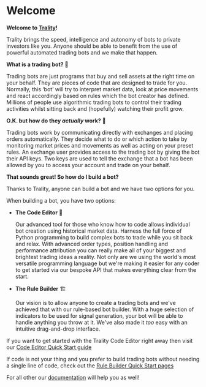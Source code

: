 # Welcome

**Welcome to** [**Trality**](https://www.trality.com)**!**

Trality brings the speed, intelligence and autonomy of bots to private investors like you. Anyone should be able to benefit from the use of powerful automated trading bots and we make that happen.

**What is a trading bot? 🤖**

Trading bots are just programs that buy and sell assets at the right time on your behalf. They are pieces of code that are designed to trade for you. Normally, this ‘bot’ will try to interpret market data, look at price movements and react accordingly based on rules which the bot creator has defined. Millions of people use algorithmic trading bots to control their trading activities whilst sitting back and (hopefully) watching their profit grow.

**O.K. but how do they _actually_ work? 🤔**

Trading bots work by communicating directly with exchanges and placing orders automatically. They decide what to do or which action to take by monitoring market prices and movements as well as acting on your preset rules. An exchange user provides access to the trading bot by giving the bot their API keys. Two keys are used to tell the exchange that a bot has been allowed by you to access your account and trade on your behalf.

**That sounds great! So how do I build a bot?**

Thanks to Trality, anyone can build a bot and we have two options for you.

When building a bot, you have two options:

- **The Code Editor** 🐍

  Our advanced tool for those who know how to code allows individual bot creation using historical market data. Harness the full force of Python programming to build complex bots to trade while you sit back and relax. With advanced order types, position handling and performance attribution you can really make all of your biggest and brightest trading ideas a reality. Not only are we using the world's most versatile programming language but we're making it easier for any coder to get started via our bespoke API that makes everything clear from the start.

- **The Rule Builder** 🏗

  Our vision is to allow anyone to create a trading bots and we've achieved that with our rule-based bot builder. With a huge selection of indicators to be used for signal generation, your bot will be able to handle anything you throw at it. We've also made it _too_ easy with an intuitive drag-and-drop interface.

If you want to get started with the Trality Code Editor right away then visit our [Code Editor Quick Start guide](https://docs.trality.com/quick-start/python)

If code is not your thing and you prefer to build trading bots without needing a single line of code, check out the [Rule Builder Quick Start pages](https://docs.trality.com/quick-start/rule)

For all other our [documentation](https://docs.trality.com) will help you as well!
